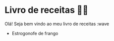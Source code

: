 # Livro de receitas 👩‍🍳

Olá! Seja bem vindo ao meu livro de receitas :wave

 - Estrogonofe de frango

